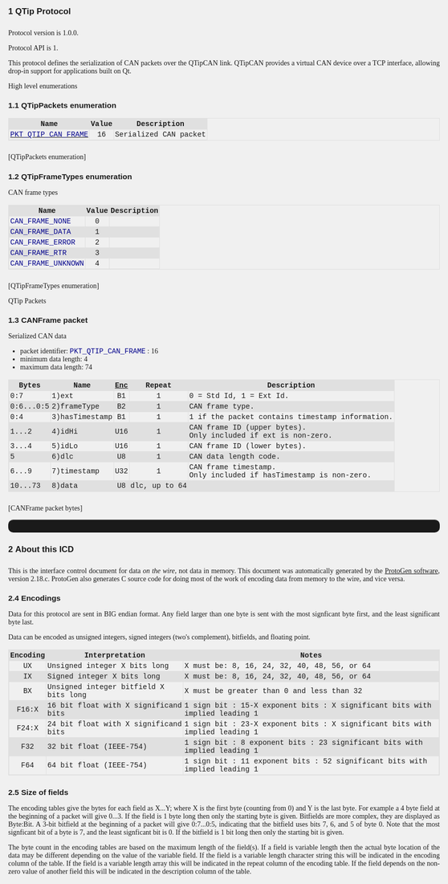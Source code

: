 <style>
    body {
        text-align:justify;
        max-width: 25cm;
        margin-left: auto;
        margin-right: auto;
        font-family: Georgia;
        counter-reset: h1counter h2counter  h3counter toc1counter toc2counter toc3counter;
     }

    table {
       border: 1px solid #e0e0e0;
       border-collapse: collapse;
       margin-bottom: 25px;
    }

    th, td {
        border: 1px solid #e0e0e0;
        font-family: Courier, monospace;
        font-size: 90%;
        padding: 2px;
    }

    /*
     * Alternate colors for the table, including the heading row
     */
    th {
    background-color: #e0e0e0   
    }
    tr:nth-child(even){background-color: #e0e0e0}

    h1, h2, h3, h4, h5 { font-family: Arial; }
    h1 { font-size:120%; margin-bottom: 25px; }
    h2 { font-size:110%; margin-bottom: 15px; }
    h3 { font-size:100%; margin-bottom: 10px;}
    h4, li { font-size:100%; }

    caption{ font-family:Arial; font-size:85%;}

    code, pre, .codelike {
        font-family: Courier, monospace;
        font-size: 100%;
        color: darkblue;
    }

    /*
     * Counters for the main headings
     */

    h1:before {
        counter-increment: h1counter;
        content: counter(h1counter) "\00a0 ";
    }
    h1 {
        counter-reset: h2counter;
    }
    
    h2:before {
        counter-increment: h2counter;
        content: counter(h1counter) "." counter(h2counter) "\00a0 ";
    }
    h2 {
        counter-reset: h3counter;
    }
    
    h3:before {
      counter-increment: h3counter;
      content: counter(h1counter) "." counter(h2counter) "." counter(h3counter) "\00a0 ";
    }

    /*
     * The document title, centered
     */
    doctitle {font-family: Arial; font-size:120%; font-weight: bold; margin-bottom:25px; text-align:center; display:block;}
    titlepagetext {text-align:center; display:block;}

    /*
     * The table of contents formatting
     */
    toctitle {font-family: Arial; font-size:120%; font-weight: bold; margin-bottom:25px; display:block;}
    toc1, toc2, toc3 {font-family: Arial; font-size:100%; margin-bottom:2px; display:block;}
    toc1 {text-indent: 0px;}
    toc2 {text-indent: 15px;}
    toc3 {text-indent: 30px;}
    
    toc1:before {
        content: counter(toc1counter) "\00a0 ";
        counter-increment: toc1counter;
    }
    toc1 {
        counter-reset: toc2counter;
    }
    
    toc2:before {
        content: counter(toc1counter) "." counter(toc2counter) "\00a0 ";
        counter-increment: toc2counter;
    }
    toc2 {
        counter-reset: toc3counter;
    }

    toc3:before {
      content: counter(toc1counter) "." counter(toc2counter) "." counter(toc3counter) "\00a0 ";
      counter-increment: toc3counter;
    }

    /* How it looks on a screen, notice the fancy hr blocks and lack of page breaks */
    @media screen {
      body {
        background-color: #f0f0f0;
      }
      .page-break { display: none; }
      hr { 
        height: 25px; 
        border-style: solid; 
        border-color: gray; 
        border-width: 1px 0 0 0; 
        border-radius: 10px; 
      } 
      hr:before { 
        display: block; 
        content: ""; 
        height: 25px; 
        margin-top: -26px; 
        border-style: solid; 
        border-color: gray; 
        border-width: 0 0 1px 0; 
        border-radius: 10px; 
      }
    }

    /* How it looks when printed, hr turned off, in favor of page breaks*/
    @media print {
      hr {display: none;}
      body {background-color: white;}
      .page-break{page-break-before: always;}
    }
</style>



# QTip Protocol

 Protocol version is 1.0.0.

 Protocol API is 1.

This protocol defines the serialization of CAN packets over the QTipCAN link. QTipCAN provides a virtual CAN device over a TCP interface, allowing drop-in support for applications built on Qt.


High level enumerations


## QTipPackets enumeration

| Name                                        | Value | Description           |
| ------------------------------------------- | :---: | --------------------- |
| [`PKT_QTIP_CAN_FRAME`](#PKT_QTIP_CAN_FRAME) | 16    | Serialized CAN packet |
[<a name="QTipPackets"></a>QTipPackets enumeration]



## QTipFrameTypes enumeration

CAN frame types

| Name                | Value | Description |
| ------------------- | :---: | ----------- |
| `CAN_FRAME_NONE`    | 0     |             |
| `CAN_FRAME_DATA`    | 1     |             |
| `CAN_FRAME_ERROR`   | 2     |             |
| `CAN_FRAME_RTR`     | 3     |             |
| `CAN_FRAME_UNKNOWN` | 4     |             |
[<a name="QTipFrameTypes"></a>QTipFrameTypes enumeration]



QTip Packets


## <a name="PKT_QTIP_CAN_FRAME"></a>CANFrame packet

Serialized CAN data

- packet identifier: `PKT_QTIP_CAN_FRAME` : 16
- minimum data length: 4
- maximum data length: 74


| Bytes     | Name           | [Enc](#Enc) | Repeat        | Description                                                        |
| --------- | -------------- | :---------: | :-----------: | ------------------------------------------------------------------ |
| 0:7       | 1)ext          | B1          | 1             | 0 = Std Id, 1 = Ext Id.                                            |
| 0:6...0:5 | 2)frameType    | B2          | 1             | CAN frame type.                                                    |
| 0:4       | 3)hasTimestamp | B1          | 1             | 1 if the packet contains timestamp information.                    |
| 1...2     | 4)idHi         | U16         | 1             | CAN frame ID (upper bytes).<br>Only included if ext is non-zero.   |
| 3...4     | 5)idLo         | U16         | 1             | CAN frame ID (lower bytes).                                        |
| 5         | 6)dlc          | U8          | 1             | CAN data length code.                                              |
| 6...9     | 7)timestamp    | U32         | 1             | CAN frame timestamp.<br>Only included if hasTimestamp is non-zero. |
| 10...73   | 8)data         | U8          | dlc, up to 64 |                                                                    |
[CANFrame packet bytes]

<div class="page-break"></div>


----------------------------

# About this ICD

This is the interface control document for data *on the wire*, not data in memory. This document was automatically generated by the [ProtoGen software](https://github.com/billvaglienti/ProtoGen), version 2.18.c. ProtoGen also generates C source code for doing most of the work of encoding data from memory to the wire, and vice versa.

## Encodings

Data for this protocol are sent in BIG endian format. Any field larger than one byte is sent with the most signficant byte first, and the least significant byte last.

Data can be encoded as unsigned integers, signed integers (two's complement), bitfields, and floating point.

| <a name="Enc"></a>Encoding | Interpretation                        | Notes                                                                       |
| :--------------------------: | ------------------------------------- | --------------------------------------------------------------------------- |
| UX                           | Unsigned integer X bits long          | X must be: 8, 16, 24, 32, 40, 48, 56, or 64                                 |
| IX                           | Signed integer X bits long            | X must be: 8, 16, 24, 32, 40, 48, 56, or 64                                 |
| BX                           | Unsigned integer bitfield X bits long | X must be greater than 0 and less than 32                                   |
| F16:X                        | 16 bit float with X significand bits  | 1 sign bit : 15-X exponent bits : X significant bits with implied leading 1 |
| F24:X                        | 24 bit float with X significand bits  | 1 sign bit : 23-X exponent bits : X significant bits with implied leading 1 |
| F32                          | 32 bit float (IEEE-754)               | 1 sign bit : 8 exponent bits : 23 significant bits with implied leading 1   |
| F64                          | 64 bit float (IEEE-754)               | 1 sign bit : 11 exponent bits : 52 significant bits with implied leading 1  |

## Size of fields
The encoding tables give the bytes for each field as X...Y; where X is the first byte (counting from 0) and Y is the last byte. For example a 4 byte field at the beginning of a packet will give 0...3. If the field is 1 byte long then only the starting byte is given. Bitfields are more complex, they are displayed as Byte:Bit. A 3-bit bitfield at the beginning of a packet will give 0:7...0:5, indicating that the bitfield uses bits 7, 6, and 5 of byte 0. Note that the most signficant bit of a byte is 7, and the least signficant bit is 0. If the bitfield is 1 bit long then only the starting bit is given.

The byte count in the encoding tables are based on the maximum length of the field(s). If a field is variable length then the actual byte location of the data may be different depending on the value of the variable field. If the field is a variable length character string this will be indicated in the encoding column of the table. If the field is a variable length array this will be indicated in the repeat column of the encoding table. If the field depends on the non-zero value of another field this will be indicated in the description column of the table.

